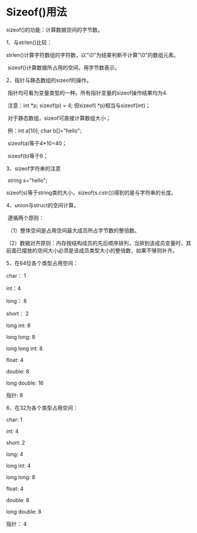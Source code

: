 # Sizeof()用法

sizeof()的功能：计算数据空间的字节数。

1、与strlen()比较：

​	strlen()计算字符数组的字符数，以"\0"为结束判断不计算"\0"的数组元素。

​	sizeof()计算数据所占用的空间，用字节数表示。

2、指针与静态数组的sizeof的操作。

​	指针均可看为变量类型的一种。所有指针变量的sizeof操作结果均为4.	

​        注意：int  *p; sizeof(p) = 4; 但sizeof( *p)相当与sizeof(int)；

​        对于静态数组，sizeof可直接计算数组大小；

​	例：int a[10]; char b[]="hello";

​	sizeof(a)等于4*10=40；

​	sizeof(b)等于6；

3、sizeof字符串的注意

​	string s="hello";

​	sizeof(s)等于string类的大小，sizeof(s.cstr())得到的是与字符串的长度。

4、union与struct的空间计算。

​	遵循两个原则：

​	（1）整体空间是占用空间最大成员所占字节数的整倍数。

​	（2）数据对齐原则：内存按结构成员的先后顺序排列，当排到该成员变量时，其前面已摆放的空间大小必须是该成员类型大小的整倍数，如果不够则补齐。

5、在64位各个类型占用空间：

char： 1

int：4

long： 8

short： 2

long int: 8

long long: 8

long long int: 8

float: 4

double: 8

long double: 16

指针: 8

6、在32为各个类型占用空间：

char: 1

int: 4

short: 2

long: 4

long  int: 4

long long: 8

float: 4

double: 8

long double: 8

指针： 4



